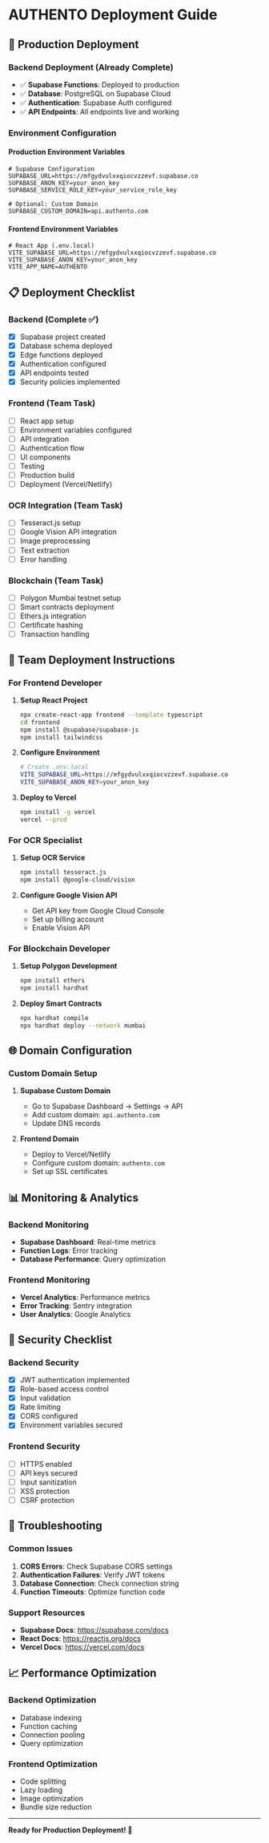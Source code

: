 # AUTHENTO Deployment Guide

## 🚀 Production Deployment

### **Backend Deployment (Already Complete)**
- ✅ **Supabase Functions**: Deployed to production
- ✅ **Database**: PostgreSQL on Supabase Cloud
- ✅ **Authentication**: Supabase Auth configured
- ✅ **API Endpoints**: All endpoints live and working

### **Environment Configuration**

#### **Production Environment Variables**
```env
# Supabase Configuration
SUPABASE_URL=https://mfgydvulxxqiocvzzevf.supabase.co
SUPABASE_ANON_KEY=your_anon_key
SUPABASE_SERVICE_ROLE_KEY=your_service_role_key

# Optional: Custom Domain
SUPABASE_CUSTOM_DOMAIN=api.authento.com
```

#### **Frontend Environment Variables**
```env
# React App (.env.local)
VITE_SUPABASE_URL=https://mfgydvulxxqiocvzzevf.supabase.co
VITE_SUPABASE_ANON_KEY=your_anon_key
VITE_APP_NAME=AUTHENTO
```

## 📋 Deployment Checklist

### **Backend (Complete ✅)**
- [x] Supabase project created
- [x] Database schema deployed
- [x] Edge functions deployed
- [x] Authentication configured
- [x] API endpoints tested
- [x] Security policies implemented

### **Frontend (Team Task)**
- [ ] React app setup
- [ ] Environment variables configured
- [ ] API integration
- [ ] Authentication flow
- [ ] UI components
- [ ] Testing
- [ ] Production build
- [ ] Deployment (Vercel/Netlify)

### **OCR Integration (Team Task)**
- [ ] Tesseract.js setup
- [ ] Google Vision API integration
- [ ] Image preprocessing
- [ ] Text extraction
- [ ] Error handling

### **Blockchain (Team Task)**
- [ ] Polygon Mumbai testnet setup
- [ ] Smart contracts deployment
- [ ] Ethers.js integration
- [ ] Certificate hashing
- [ ] Transaction handling

## 🔧 Team Deployment Instructions

### **For Frontend Developer**
1. **Setup React Project**
   ```bash
   npx create-react-app frontend --template typescript
   cd frontend
   npm install @supabase/supabase-js
   npm install tailwindcss
   ```

2. **Configure Environment**
   ```bash
   # Create .env.local
   VITE_SUPABASE_URL=https://mfgydvulxxqiocvzzevf.supabase.co
   VITE_SUPABASE_ANON_KEY=your_anon_key
   ```

3. **Deploy to Vercel**
   ```bash
   npm install -g vercel
   vercel --prod
   ```

### **For OCR Specialist**
1. **Setup OCR Service**
   ```bash
   npm install tesseract.js
   npm install @google-cloud/vision
   ```

2. **Configure Google Vision API**
   - Get API key from Google Cloud Console
   - Set up billing account
   - Enable Vision API

### **For Blockchain Developer**
1. **Setup Polygon Development**
   ```bash
   npm install ethers
   npm install hardhat
   ```

2. **Deploy Smart Contracts**
   ```bash
   npx hardhat compile
   npx hardhat deploy --network mumbai
   ```

## 🌐 Domain Configuration

### **Custom Domain Setup**
1. **Supabase Custom Domain**
   - Go to Supabase Dashboard → Settings → API
   - Add custom domain: `api.authento.com`
   - Update DNS records

2. **Frontend Domain**
   - Deploy to Vercel/Netlify
   - Configure custom domain: `authento.com`
   - Set up SSL certificates

## 📊 Monitoring & Analytics

### **Backend Monitoring**
- **Supabase Dashboard**: Real-time metrics
- **Function Logs**: Error tracking
- **Database Performance**: Query optimization

### **Frontend Monitoring**
- **Vercel Analytics**: Performance metrics
- **Error Tracking**: Sentry integration
- **User Analytics**: Google Analytics

## 🔐 Security Checklist

### **Backend Security**
- [x] JWT authentication implemented
- [x] Role-based access control
- [x] Input validation
- [x] Rate limiting
- [x] CORS configured
- [x] Environment variables secured

### **Frontend Security**
- [ ] HTTPS enabled
- [ ] API keys secured
- [ ] Input sanitization
- [ ] XSS protection
- [ ] CSRF protection

## 🚨 Troubleshooting

### **Common Issues**
1. **CORS Errors**: Check Supabase CORS settings
2. **Authentication Failures**: Verify JWT tokens
3. **Database Connection**: Check connection string
4. **Function Timeouts**: Optimize function code

### **Support Resources**
- **Supabase Docs**: https://supabase.com/docs
- **React Docs**: https://reactjs.org/docs
- **Vercel Docs**: https://vercel.com/docs

## 📈 Performance Optimization

### **Backend Optimization**
- Database indexing
- Function caching
- Connection pooling
- Query optimization

### **Frontend Optimization**
- Code splitting
- Lazy loading
- Image optimization
- Bundle size reduction

---

**Ready for Production Deployment! 🚀**
